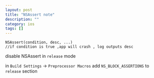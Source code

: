 ```yaml
---
layout: post
title: "NSAssert note"
description: ""
category: ios
tags: []
---
```



```objc
NSAssert(condition, desc, ...)
//if condition is true ,app will crash , log outputs desc
```

disable NSAssert in `release` mode

in `Build Settings` -> `Preprocessor Macros` add `NS_BLOCK_ASSERTIONS` to `release` section


